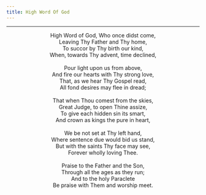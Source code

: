 ```yaml
---
title: High Word Of God
---
```


---
<center>
High Word of God, Who once didst come,<br/>
Leaving Thy Father and Thy home,<br/>
To succor by Thy birth our kind,<br/>
When, towards Thy advent, time declined,<br/>
<br/>
Pour light upon us from above,<br/>
And fire our hearts with Thy strong love,<br/>
That, as we hear Thy Gospel read,<br/>
All fond desires may flee in dread;<br/>
<br/>
That when Thou comest from the skies,<br/>
Great Judge, to open Thine assize,<br/>
To give each hidden sin its smart,<br/>
And crown as kings the pure in heart,<br/>
<br/>
We be not set at Thy left hand,<br/>
Where sentence due would bid us stand,<br/>
But with the saints Thy face may see,<br/>
Forever wholly loving Thee.<br/>
<br/>
Praise to the Father and the Son,<br/>
Through all the ages as they run;<br/>
And to the holy Paraclete<br/>
Be praise with Them and worship meet.
</center>